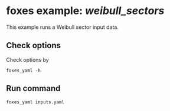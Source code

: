 # foxes example: _weibull\_sectors_

This example runs a Weibull sector input data.

## Check options
Check options by
```
foxes_yaml -h
```

## Run command
```
foxes_yaml inputs.yaml
```
